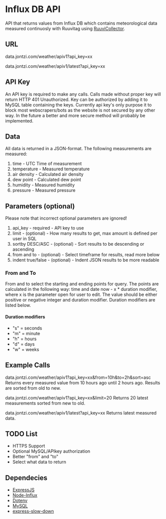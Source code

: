 # Influx DB API
API that returns values from Influx DB which contains meteorological data measured continuosly with Ruuvitag using [RuuviCollector](https://github.com/Scrin/RuuviCollector).

## URL
data.jontzi.com/weather/apiv1?api_key=xx

data.jontzi.com/weather/apiv1/latest?api_key=xx

## API Key
An API key is required to make any calls. Calls made without proper key will return HTTP 401 Unauthorized. Key can be authorized by adding it to MySQL table containing the keys. Currently api key's only purpose it to block most webscrapers/bots as the website is not secured by any other way. In the future a better and more secure method will probably be implemented.

## Data
All data is returned in a JSON-format. The following measurements are measured:
1. time - UTC Time of measurement
2. temperature - Measured temperature
3. air density - Calculated air density
4. dew point - Calculated dew point
5. humidity - Measured humidity
6. pressure - Measured pressure

## Parameters (optional)
Please note that incorrect optional parameters are ignored!
1. api_key - required - API key to use
2. limit - (optional) - How many results to get, max amount is defined per user in SQL
3. sortby DESC/ASC - (optional) - Sort results to be descending or ascending
4. from and to - (optional) - Select timeframe for results, read more below
4. indent true/false - (optional) - Indent JSON results to be more readable

### From and To
From and to select the starting and ending points for query. The points are calculated in the following way: time and date now - x * duration modifier, where x is the parameter open for user to edit. The value should be either positive or negative integer and duration modifier. Duration modifiers are listed below.

#### Duration modifiers
- "s" = seconds
- "m" = minute
- "h" = hours
- "d" = days
- "w" = weeks

## Example Calls
data.jontzi.com/weather/apiv1?api_key=xx&from=10h&to=2h&sort=asc
Returns every measured value from 10 hours ago until 2 hours ago. Results are sorted from old to new.

data.jontzi.com/weather/apiv1?api_key=xx&limit=20
Returns 20 latest measurements sorted from new to old.

data.jontzi.com/weather/apiv1/latest?api_key=xx
Returns latest measured data.

## TODO List
- HTTPS Support
- Optional MySQL/APIkey authorization
- Better "from" and "to"
- Select what data to return

## Dependecies
- [ExpressJS](https://github.com/expressjs/express)
- [Node-Influx](https://github.com/node-influx/node-influx)
- [Dotenv](https://github.com/motdotla/dotenv)
- [MySQL](https://github.com/mysqljs/mysql)
- [express-slow-down](https://github.com/rameshgkwd05/express-slow-down)
